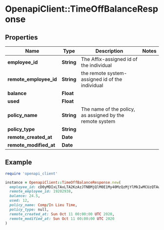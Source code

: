 # OpenapiClient::TimeOffBalanceResponse

## Properties

| Name | Type | Description | Notes |
| ---- | ---- | ----------- | ----- |
| **employee_id** | **String** | The Affix-assigned id of the individual |  |
| **remote_employee_id** | **String** | the remote system-assigned id of the individual |  |
| **balance** | **Float** |  |  |
| **used** | **Float** |  |  |
| **policy_name** | **String** | The name of the policy, as assigned by the remote system |  |
| **policy_type** | **String** |  |  |
| **remote_created_at** | **Date** |  |  |
| **remote_modified_at** | **Date** |  |  |

## Example

```ruby
require 'openapi_client'

instance = OpenapiClient::TimeOffBalanceResponse.new(
  employee_id: cD0yMDIxLTAxLTA2KzAzJTNBMjQlM0E1My40MzQzMjYlMkIwMCUzQTAw,
  remote_employee_id: 19202938,
  balance: 24.5,
  used: 12,
  policy_name: Comp/In Lieu Time,
  policy_type: null,
  remote_created_at: Sun Oct 11 00:00:00 UTC 2020,
  remote_modified_at: Sun Oct 11 00:00:00 UTC 2020
)
```

